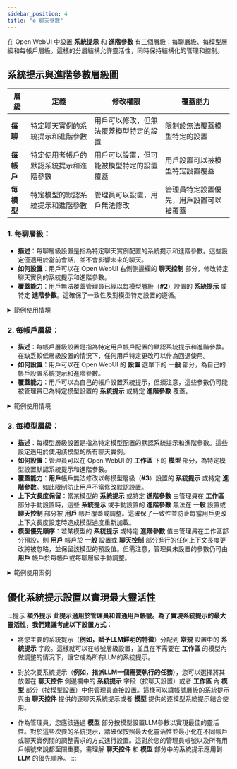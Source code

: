 ```yaml
---
sidebar_position: 4
title: "⚙️ 聊天參數"
---
```


在 Open WebUI 中設置 **系統提示** 和 **進階參數** 有三個層級：每聊層級、每模型層級和每帳戶層級。這樣的分層結構允許靈活性，同時保持結構化的管理和控制。

## 系統提示與進階參數層級圖

| **層級** | **定義** | **修改權限** | **覆蓋能力** |
| --- | --- | --- | --- |
| **每聊** | 特定聊天實例的系統提示和進階參數 | 用戶可以修改，但無法覆蓋模型特定的設置 | 限制於無法覆蓋模型特定的設置 |
| **每帳戶** | 特定使用者帳戶的默認系統提示和進階參數 | 用戶可以設置，但可能被模型特定的設置覆蓋 | 用戶設置可以被模型特定設置覆蓋 |
| **每模型** | 特定模型的默認系統提示和進階參數 | 管理員可以設置，用戶無法修改 | 管理員特定設置優先，用戶設置可以被覆蓋 |

### 1. **每聊層級：**

- **描述**：每聊層級設置是指為特定聊天實例配置的系統提示和進階參數。這些設定僅適用於當前會話，並不會影響未來的聊天。
- **如何設置**：用戶可以在 Open WebUI 右側側邊欄的 **聊天控制** 部分，修改特定聊天實例的系統提示和進階參數。
- **覆蓋能力**：用戶無法覆蓋管理員已經以每模型層級（**#2**）設置的 **系統提示** 或特定 **進階參數**。這確保了一致性及對模型特定設置的遵循。

<details>
<summary>範例使用情境</summary>
:::tip **每聊層級**:
假設某用戶想為特定對話設置自訂系統提示。他們可以透過訪問 **聊天控制** 部分並修改 **系統提示** 欄位來實現。這些更改僅適用於當前聊天會話。
:::
</details>

### 2. **每帳戶層級：**

- **描述**：每帳戶層級設置是指為特定用戶帳戶配置的默認系統提示和進階參數。在缺乏較低層級設置的情況下，任何用戶特定更改可以作為回退使用。
- **如何設置**：用戶可以在 Open WebUI 的 **設置** 選單下的 **一般** 部分，為自己的帳戶設置系統提示和進階參數。
- **覆蓋能力**：用戶可以為自己的帳戶設置系統提示，但須注意，這些參數仍可能被管理員已為特定模型設置的 **系統提示** 或特定 **進階參數** 覆蓋。

<details>
<summary>範例使用情境</summary>
:::tip **每帳戶層級**:
假設某用戶想為自己的帳戶設置系統提示。他們可以透過訪問 **設置** 選單並修改 **系統提示** 欄位來實現。
:::
</details>

### 3. **每模型層級：**

- **描述**：每模型層級設置是指為特定模型配置的默認系統提示和進階參數。這些設定適用於使用該模型的所有聊天實例。
- **如何設置**：管理員可以在 Open WebUI 的 **工作區** 下的 **模型** 部分，為特定模型設置默認系統提示和進階參數。
- **覆蓋能力**：**用戶**帳戶無法修改以每模型層級（**#3**）設置的 **系統提示** 或特定 **進階參數**。如此限制防止用戶不當修改默認設置。
- **上下文長度保留**：當某模型的 **系統提示** 或特定 **進階參數** 由管理員在 **工作區** 部分手動設置時，這些 **系統提示** 或手動設置的 **進階參數** 無法在 **一般** 設置或 **聊天控制** 部分被 **用戶** 帳戶覆蓋或調整。這確保了一致性並防止每當用戶更改上下文長度設定時造成模型過度重新加載。
- **模型優先順序**：若某模型的 **系統提示** 或特定 **進階參數** 值由管理員在工作區部分預設，則 **用戶** 帳戶於 **一般** 設置或 **聊天控制** 部分進行的任何上下文長度更改將被忽略，並保留該模型的預設值。但需注意，管理員未設置的參數仍可由 **用戶** 帳戶於每帳戶或每聊層級手動調整。

<details>
<summary>範例使用案例</summary>
:::提示 **按模型設置**:
假設管理員希望為特定模型設置一個預設的系統提示。他們可以進入 **模型** 部分，修改該模型的 **系統提示** 字段。任何使用此模型的聊天實例都會自動使用該模型的系統提示和高級參數。
:::
</details>


## **優化系統提示設置以實現最大靈活性**

:::提示 **額外提示**
**此提示適用於管理員和普通用戶帳號。為了實現系統提示的最大靈活性，我們建議考慮以下設置方式：**

- 將您主要的系統提示（**例如，賦予LLM鮮明的特徵**）分配到 **常規** 設置中的 **系統提示** 字段。這樣就可以在帳號層級設置，並且在不需要在 **工作區** 的模型內做調整的情況下，讓它成為所有LLM的系統提示。

- 對於次要系統提示（**例如，指派LLM一個需要執行的任務**），您可以選擇將其放置在 **聊天控件** 側邊欄中的 **系統提示** 字段（按聊天設置）或者 **工作區** 內 **模型** 部分（按模型設置）中供管理員直接設置。這樣可以讓帳號層級的系統提示與由 **聊天控件** 提供的逐聊天系統提示或者 **模型** 提供的逐模型系統提示結合使用。

- 作為管理員，您應該通過 **模型** 部分按模型設置LLM參數以實現最佳的靈活性。對於這些次要的系統提示，請確保按照最大化靈活性並最小化在不同帳戶或聊天實例間的調整需求的方式進行設置。這對於您的管理員帳號以及所有用戶帳號來說都至關重要，需理解 **聊天控件** 和 **模型** 部分中的系統提示應用到 **LLM** 的優先順序。
:::
